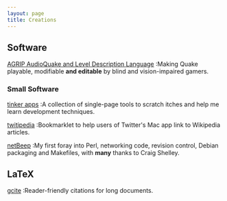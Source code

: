 ```yaml
---
layout: page
title: Creations
---
```


## Software

[AGRIP AudioQuake and Level Description Language](http://agrip.org.uk)
:Making Quake playable, modifiable **and editable** by blind and vision-impaired gamers.

### Small Software

[tinker apps](http://matatk.github.com/tinker/)
:A collection of single-page tools to scratch itches and help me learn development techniques.

[twitipedia](http://matatk.github.com/twitipedia/)
:Bookmarklet to help users of Twitter's Mac app link to Wikipedia articles.

[netBeep](http://netbeep.agrip.org.uk)
:My first foray into Perl, networking code, revision control, Debian packaging and Makefiles, with **many** thanks to Craig Shelley.

## LaTeX

[gcite](http://www.ctan.org/pkg/gcite)
:Reader-friendly citations for long documents.
